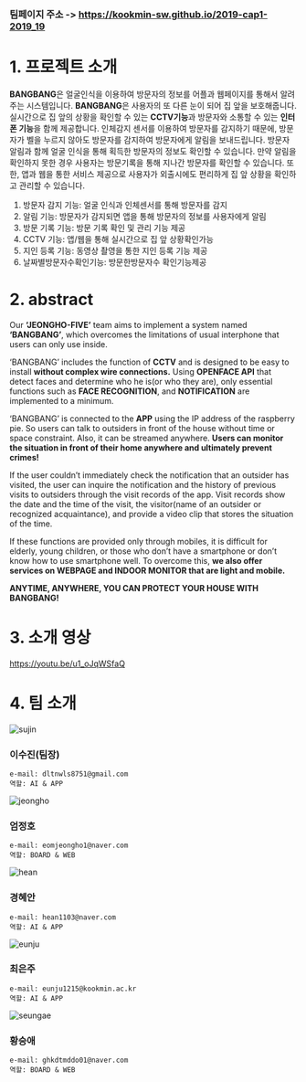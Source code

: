 ### 팀페이지 주소 -> https://kookmin-sw.github.io/2019-cap1-2019_19

# 1. 프로젝트 소개
 **BANGBANG**은 얼굴인식을 이용하여 방문자의 정보를 어플과 웹페이지를 통해서 알려주는 시스템입니다. **BANGBANG**은 사용자의 또 다른 눈이 되어 집 앞을 보호해줍니다. 실시간으로 집 앞의 상황을 확인할 수 있는 **CCTV기능**과 방문자와 소통할 수 있는 **인터폰 기능**을 함께 제공합니다. 
인체감지 센서를 이용하여 방문자를 감지하기 때문에, 방문자가 벨을 누르지 않아도 방문자를 감지하여 방문자에게 알림을 보내드립니다. 방문자 알림과 함께 얼굴 인식을 통해 획득한 방문자의 정보도 확인할 수 있습니다. 만약 알림을 확인하지 못한 경우 사용자는 방문기록을 통해 지나간 방문자를 확인할 수 있습니다. 또한, 앱과 웹을 통한 서비스 제공으로 사용자가 외출시에도 편리하게 집 앞 상황을 확인하고 관리할 수 있습니다.
 
1. 방문자 감지 기능: 얼굴 인식과 인체센서를 통해 방문자를 감지 
2. 알림 기능: 방문자가 감지되면 앱을 통해 방문자의 정보를 사용자에게 알림 
3. 방문 기록 기능: 방문 기록 확인 및 관리 기능 제공 
4. CCTV 기능: 앱/웹을 통해 실시간으로 집 앞 상황확인가능 
5. 지인 등록 기능: 동영상 촬영을 통한 지인 등록 기능 제공 
6. 날짜별방문자수확인기능: 방문한방문자수 확인기능제공

 
# 2. abstract
Our **‘JEONGHO-FIVE’** team aims to implement a system named **‘BANGBANG’**, which overcomes the limitations of usual interphone that users can only use inside.

‘BANGBANG’ includes the function of **CCTV** and is designed to be easy to install **without complex wire connections.** Using **OPENFACE API** that detect faces and determine who he is(or who they are), only essential functions such as **FACE RECOGNITION**, and **NOTIFICATION** are implemented to a minimum.

‘BANGBANG’ is connected to the **APP** using the IP address of the raspberry pie. So users can talk to outsiders in front of the house without time or space constraint. Also, it can be streamed anywhere. **Users can monitor the situation in front of their home anywhere and ultimately prevent crimes!**

If the user couldn’t immediately check the notification that an outsider has visited, the user can inquire the notification and the history of previous visits to outsiders through the visit records of the app. Visit records show the date and the time of the visit, the visitor(name of an outsider or recognized acquaintance), and provide a video clip that stores the situation of the time.

If these functions are provided only through mobiles, it is difficult for elderly, young children, or those who don’t have a smartphone or don’t know how to use smartphone well. To overcome this, **we also offer services on WEBPAGE and INDOOR MONITOR that are light and mobile.**

**ANYTIME, ANYWHERE, YOU CAN PROTECT YOUR HOUSE WITH BANGBANG!**


# 3. 소개 영상
https://youtu.be/u1_oJqWSfaQ


# 4. 팀 소개

![sujin](./images/sujin.png)

### 이수진(팀장)
```
e-mail: dltnwls8751@gmail.com
역할: AI & APP
```
![jeongho](./images/jeongho.png)

### 엄정호
```
e-mail: eomjeongho1@naver.com
역할: BOARD & WEB
```
![hean](./images/hean.png)

### 경혜안
```
e-mail: hean1103@naver.com 
역할: AI & APP
```
![eunju](./images/eunju.png)

### 최은주
```
e-mail: eunju1215@kookmin.ac.kr 
역할: AI & APP
```
![seungae](./images/ghkdtmddo.png)
### 황승애
```
e-mail: ghkdtmddo01@naver.com
역할: BOARD & WEB
```
